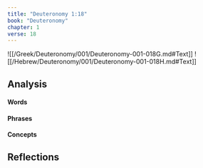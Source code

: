 ```yaml
---
title: "Deuteronomy 1:18"
book: "Deuteronomy"
chapter: 1
verse: 18
---
```

![[/Greek/Deuteronomy/001/Deuteronomy-001-018G.md#Text]]
![[/Hebrew/Deuteronomy/001/Deuteronomy-001-018H.md#Text]]

## Analysis

#### Words

#### Phrases

#### Concepts

## Reflections
